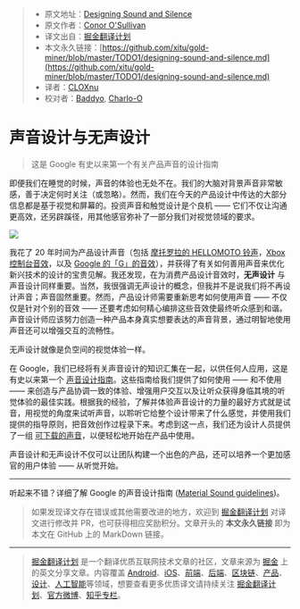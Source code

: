> * 原文地址：[Designing Sound and Silence](https://medium.com/google-design/designing-sound-and-silence-1b9674301ec1)
> * 原文作者：[Conor O'Sullivan](https://medium.com/@conoros)
> * 译文出自：[掘金翻译计划](https://github.com/xitu/gold-miner)
> * 本文永久链接：[https://github.com/xitu/gold-miner/blob/master/TODO1/designing-sound-and-silence.md](https://github.com/xitu/gold-miner/blob/master/TODO1/designing-sound-and-silence.md)
> * 译者：[CLOXnu](https://github.com/CLOXnu/)
> * 校对者：[Baddyo](https://github.com/Baddyo), [Charlo-O](https://github.com/Charlo-O)

# 声音设计与无声设计

> 这是 Google 有史以来第一个有关产品声音的设计指南

即便我们在睡觉的时候，声音的体验也无处不在。我们的大脑对背景声音非常敏感，善于决定何时关注（或忽略）。然而，我们在今天的产品设计中传达的大部分信息都是基于视觉和屏幕的。投资声音和触觉设计是个良机 —— 它们不仅让沟通更高效，还另辟蹊径，用其他感官弥补了一部分我们对视觉领域的要求。

![](https://cdn-images-1.medium.com/max/6002/1*nQ84iSly5nrDkiNjPgHyUQ.png)

我花了 20 年时间为产品设计声音（包括 [摩托罗拉的 HELLOMOTO 铃声](https://soundcloud.com/musicandsound/moto-ringtone)，[Xbox 控制台音效](https://soundcloud.com/musicandsound/sets/xbox-sounds)，以及 [Google 的「G」的音效](https://design.google/library/sound-and-vision/)），并获得了有关如何善用声音来优化新兴技术的设计的宝贵见解。我还发现，在为消费产品设计音效时，**无声设计** 与声音设计同样重要。当然，我很强调无声设计的概念，但我并不是说我们将不再设计声音；声音固然重要。然而，产品设计师需要重新思考如何使用声音 —— 不仅仅是针对个别的音效 —— 还要考虑如何精心编排这些音效使最终听众感到和谐。声音设计师应该努力创造一种产品本身真实想要表达的声音背景，通过明智地使用声音还可以增强交互的流畅性。

无声设计就像是负空间的视觉体验一样。

在 Google，我们已经将有关声音设计的知识汇集在一起，以供任何人应用，这是有史以来第一个 [声音设计指南](https://material.io/design/sound/about-sound.html)。这些指南给我们提供了如何使用 —— 和不使用 —— 来创造与产品协调一致的体验、增强用户交互以及让听众获得身临其境的听觉体验的最佳实践。根据我的经验，了解并体验声音设计的力量的最好方式就是试音，用视觉的角度来试听声音，以聆听它给整个设计带来了什么感觉，并使用我们提供的指导原则，把音效创作过程录下来。考虑到这一点，我们还为设计人员提供了一组 [可下载的声音](http://material.io/design/sound/sound-resources.html)，以便轻松地开始在产品中使用。

声音设计和无声设计不仅可以让团队构建一个出色的产品，还可以培养一个更加感官的用户体验 —— 从听觉开始。

***

听起来不错？详细了解 Google 的声音设计指南 ([Material Sound guidelines](https://material.io/design/sound/about-sound.html))。

> 如果发现译文存在错误或其他需要改进的地方，欢迎到 [掘金翻译计划](https://github.com/xitu/gold-miner) 对译文进行修改并 PR，也可获得相应奖励积分。文章开头的 **本文永久链接** 即为本文在 GitHub 上的 MarkDown 链接。

---

> [掘金翻译计划](https://github.com/xitu/gold-miner) 是一个翻译优质互联网技术文章的社区，文章来源为 [掘金](https://juejin.im) 上的英文分享文章。内容覆盖 [Android](https://github.com/xitu/gold-miner#android)、[iOS](https://github.com/xitu/gold-miner#ios)、[前端](https://github.com/xitu/gold-miner#前端)、[后端](https://github.com/xitu/gold-miner#后端)、[区块链](https://github.com/xitu/gold-miner#区块链)、[产品](https://github.com/xitu/gold-miner#产品)、[设计](https://github.com/xitu/gold-miner#设计)、[人工智能](https://github.com/xitu/gold-miner#人工智能)等领域，想要查看更多优质译文请持续关注 [掘金翻译计划](https://github.com/xitu/gold-miner)、[官方微博](http://weibo.com/juejinfanyi)、[知乎专栏](https://zhuanlan.zhihu.com/juejinfanyi)。
